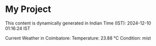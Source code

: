 # My Project

This content is dynamically generated in Indian Time (IST): 2024-12-10 01:16:24 IST


Current Weather in Coimbatore:
Temperature: 23.88 °C
Condition: mist
